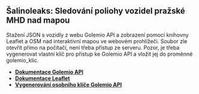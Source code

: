 ## Šalinoleaks: Sledování poliohy vozidel pražské MHD nad mapou
Stažení JSON s vozidly z webu Golemio API a zobrazení pomocí knihovny Leaflet a OSM nad interaktivní mapou ve webovém prohlížeči. Soubor zle otevřít přímo na počítači, není třeba přístup ze serveru. Pozor, je třeba vygenerovat vlastní klíč pro přístup ke Golemio API a vložit jej do proměnné golemio_klic.
 - **[Dokumentace Golemio API](https://golemioapi.docs.apiary.io/#reference/public-transport/realtime-vehicle-positions/get-all-vehicle-positions)**
 - **[Dokumentace Leaflet](https://leafletjs.com/SlavaUkraini/reference.html)**
 - **[Vygenerování osobního klíče Golemio API](https://api.golemio.cz/api-keys/dashboard)**



